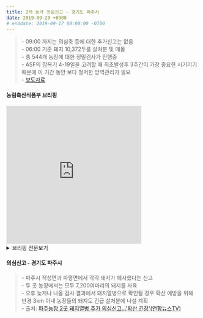 ```yaml
---
title: 2개 농가 의심신고 - 경기도 파주시
date: 2019-09-20 +0900
# enddate: 2019-09-17 00:00:00 -0700
---
```

> \- 09:00 까지는 의심축 등에 대한 추가신고는 없음  
> \- 06:00 기준 돼지 10,372두를 살처분 및 매몰  
> \- 총 544개 농장에 대한 정밀검사가 진행중  
> \- ASF의 잠복기 4-19일을 고려할 때 최초발생후 3주간이 가장 중요한 시기이기 때문에 이 기간 동안 보다 철저한 방역관리가 필요  
> \- [보도자료](http://www.mafra.go.kr/FMD-AI/2095/subview.do?enc=Zm5jdDF8QEB8JTJGYmJzJTJGRk1ELUFJJTJGMzU0JTJGMzIxMzc0JTJGYXJ0Y2xWaWV3LmRvJTNG)

#### 농림축산식품부 브리핑
<iframe width="70%" height="360" src="https://www.youtube.com/embed/5CCSpUIFylo" frameborder="0" allow="accelerometer; autoplay; encrypted-media; gyroscope; picture-in-picture" allowfullscreen></iframe>

<details>
<summary>브리핑 전문보기</summary>
<div markdown="1">

농림축산식품부는 지난 9월 16일 파주, 17일 연천소재 돼지농가에서 의심축 신고가 접수되고 ASF로 순차 확진된 이후, 오늘 9시 현재까지는 의심축 등에 대한 추가신고는 없습니다. 

오늘 6시 기준 돼지 10,372두를 살처분, 매몰 하였습니다. 파주발생농장은 9월 18일, 예방적 살처분하는 가족 농장 2개소는 어제까지 모두 완료하였습니다. 연천 발생농장 관련 예방적 살처분하는 농장 3개소 중 2개소는 살처분을 완료하였으며, 발생농장은 오늘 오전까지 완료할 예정이고 나머지 1개소는 조속히 마무리할 계획입니다. ASF 전파 여부를 확인하기 위해 발생농장 등 4개소의 반경 내에 있는 107개 농장과 차량 역학 437개 농장 등 총 544개 농장에 대한 정밀검사가 진행중입니다. 어제 오후 4시 기준 총 104개 농장에서 채혈되어 총 56개 농장에 대한 검사가 완료되었으며 모두 음성으로 판명되었습니다. 농식품부는 544개 농장 뿐만 아니라 ASF발생 위험이 높은 특별관리지역 등 전국 취약지역 돼지농장 1,494개소를 대상으로 어제 정밀검사를 추진하였으며 10월 4일까지 완료할 계획입니다. 금번 ASF 방역 상황에서 다수 농장과 교류가 잦은 특성이 있어 관리를 강화할 필요가 있는 축산관련 사업장을 대상으로는 오늘부터 일제점검을 추진할 계획입니다. 차량용 소독기 등 방역 시설은 물론 ASF에 유효한 소독약 사용과 희석배수 준수 여부 등도 확인할 계획입니다. 

한편 어제 6시 30분 부로 일시이동중지 명령이 해제되면서 일부 공판장을 제외하고는 대다수의 도매시장에서 돼지고기 경매가 이루어진 것으로 파악되었습니다. 일부 경매 물량이 미미한 것도 있었습니다만 대부분 경매가 원활하게 이루어 지면서 돼지고기 도매가격은 전일보다 6% 하락한 5,828원/kg을 기록하였습니다. 오늘부터는 대부분의 도매시장이 정상적으로 운영되고 경매가 어제보다 활기를 띌 것으로 예상되는 등 돼지고기 가격도 점차 안정될 것으로 예상됩니다. 

끝으로 ASF의 잠복기 4 내지 19일을 고려할 때 최초발생후 3주간이 가장 중요한 시기이기 때문에 이 기간 동안 보다 철저한 방역관리가 필요하다고 봅니다. 첫째, 농가에서는 소독이 가장 기본적이기 때문에 철저히 소독을 해주시기를 부탁을 드리겠습니다. 둘째, 차량 사람 가축 등의 출입통제와 멧돼지와의 접촉 차단을 철저히 해주시기 바랍니다. 셋째, 지자체에서 관내 농장과 도축장등 축산관련 시설에서 소독 등 방역이행 상황을 꼼꼼하게 점검하여 빈틈이 없도록 관리해 주시길 바랍니다. 이상으로 브리핑을 마치겠습니다.

</div>
</details>

#### 의심신고 - 경기도 파주시
> \- 파주시 적성면과 파평면에서 각각 돼지가 폐사했다는 신고  
> \- 두 곳 농장에서는 모두 7,200여마리의 돼지를 사육  
> \- 오후 늦게나 나올 검사 결과에서 돼지열병으로 확인될 경우 확산 예방을 위해 반경 3km 이내 농장들의 돼지도 긴급 살처분에 나설 계획  
> \- 출처: [파주농장 2곳 돼지열병 추가 의심신고…'확산 긴장'(연합뉴스TV)](https://www.yonhapnewstv.co.kr/news/MYH20190920009500038?did=1825m)  